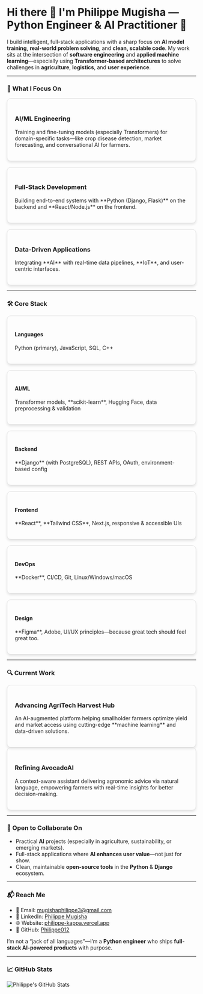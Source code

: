 # Hi there 👋 I'm **Philippe Mugisha** — Python Engineer & AI Practitioner 👑

I build intelligent, full-stack applications with a sharp focus on **AI model training**, **real-world problem solving**, and **clean, scalable code**. My work sits at the intersection of **software engineering** and **applied machine learning**—especially using **Transformer-based architectures** to solve challenges in **agriculture**, **logistics**, and **user experience**.

---

### 🧠 What I Focus On

<div style="display: flex; flex-wrap: wrap; gap: 1rem;">
  <div style="flex: 1 1 300px; padding: 20px; border: 1px solid #ddd; border-radius: 10px; box-shadow: 0 4px 6px rgba(0, 0, 0, 0.1);">
    <h3>AI/ML Engineering</h3>
    <p>Training and fine-tuning models (especially Transformers) for domain-specific tasks—like crop disease detection, market forecasting, and conversational AI for farmers.</p>
  </div>

  <div style="flex: 1 1 300px; padding: 20px; border: 1px solid #ddd; border-radius: 10px; box-shadow: 0 4px 6px rgba(0, 0, 0, 0.1);">
    <h3>Full-Stack Development</h3>
    <p>Building end-to-end systems with **Python (Django, Flask)** on the backend and **React/Node.js** on the frontend.</p>
  </div>

  <div style="flex: 1 1 300px; padding: 20px; border: 1px solid #ddd; border-radius: 10px; box-shadow: 0 4px 6px rgba(0, 0, 0, 0.1);">
    <h3>Data-Driven Applications</h3>
    <p>Integrating **AI** with real-time data pipelines, **IoT**, and user-centric interfaces.</p>
  </div>
</div>

---

### 🛠️ Core Stack

<div style="display: flex; flex-wrap: wrap; gap: 1rem;">
  <div style="flex: 1 1 300px; padding: 20px; border: 1px solid #ddd; border-radius: 10px; box-shadow: 0 4px 6px rgba(0, 0, 0, 0.1);">
    <h4>Languages</h4>
    <p>Python (primary), JavaScript, SQL, C++</p>
  </div>

  <div style="flex: 1 1 300px; padding: 20px; border: 1px solid #ddd; border-radius: 10px; box-shadow: 0 4px 6px rgba(0, 0, 0, 0.1);">
    <h4>AI/ML</h4>
    <p>Transformer models, **scikit-learn**, Hugging Face, data preprocessing & validation</p>
  </div>

  <div style="flex: 1 1 300px; padding: 20px; border: 1px solid #ddd; border-radius: 10px; box-shadow: 0 4px 6px rgba(0, 0, 0, 0.1);">
    <h4>Backend</h4>
    <p>**Django** (with PostgreSQL), REST APIs, OAuth, environment-based config</p>
  </div>

  <div style="flex: 1 1 300px; padding: 20px; border: 1px solid #ddd; border-radius: 10px; box-shadow: 0 4px 6px rgba(0, 0, 0, 0.1);">
    <h4>Frontend</h4>
    <p>**React**, **Tailwind CSS**, Next.js, responsive & accessible UIs</p>
  </div>

  <div style="flex: 1 1 300px; padding: 20px; border: 1px solid #ddd; border-radius: 10px; box-shadow: 0 4px 6px rgba(0, 0, 0, 0.1);">
    <h4>DevOps</h4>
    <p>**Docker**, CI/CD, Git, Linux/Windows/macOS</p>
  </div>

  <div style="flex: 1 1 300px; padding: 20px; border: 1px solid #ddd; border-radius: 10px; box-shadow: 0 4px 6px rgba(0, 0, 0, 0.1);">
    <h4>Design</h4>
    <p>**Figma**, Adobe, UI/UX principles—because great tech should feel great too.</p>
  </div>
</div>

---

### 🔍 Current Work

<div style="padding: 20px; border: 1px solid #ddd; border-radius: 10px; box-shadow: 0 4px 6px rgba(0, 0, 0, 0.1);">
  <h3>Advancing AgriTech Harvest Hub</h3>
  <p>An AI-augmented platform helping smallholder farmers optimize yield and market access using cutting-edge **machine learning** and data-driven solutions.</p>
</div>

<div style="padding: 20px; border: 1px solid #ddd; border-radius: 10px; box-shadow: 0 4px 6px rgba(0, 0, 0, 0.1);">
  <h3>Refining AvocadoAI</h3>
  <p>A context-aware assistant delivering agronomic advice via natural language, empowering farmers with real-time insights for better decision-making.</p>
</div>

---

### 🌱 Open to Collaborate On

- Practical **AI** projects (especially in agriculture, sustainability, or emerging markets).
- Full-stack applications where **AI enhances user value**—not just for show.
- Clean, maintainable **open-source tools** in the **Python** & **Django** ecosystem.

---

### 📬 Reach Me

- 📧 Email: [mugishaphilippe3@gmail.com](mailto:mugishaphilippe3@gmail.com)
- 💼 LinkedIn: [Philippe Mugisha](https://www.linkedin.com/in/philippe-mugisha-934470272/)
- 🌐 Website: [philippe-kappa.vercel.app](https://philippe-kappa.vercel.app/)
- 🐙 GitHub: [Philippe012](https://github.com/Philippe012)

I’m not a “jack of all languages”—I’m a **Python engineer** who ships **full-stack AI-powered products** with purpose.

---

### 📈 GitHub Stats

![Philippe's GitHub Stats](https://github-readme-stats.vercel.app/api?username=PhilippeMugisha&show_icons=true&hide_title=true)
